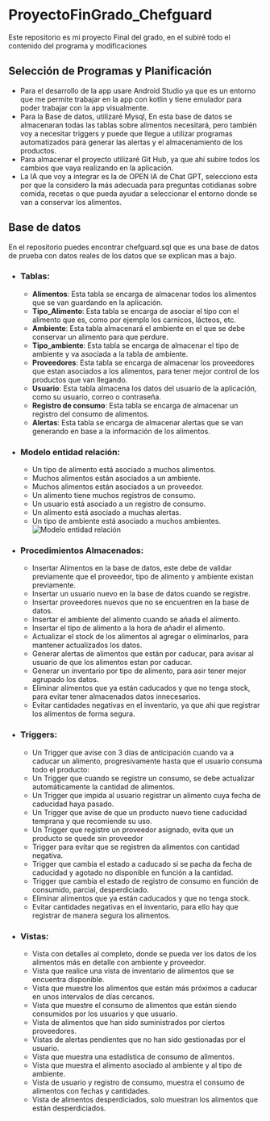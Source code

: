 # ProyectoFinGrado_Chefguard
Este repositorio es mi proyecto Final del grado, en el subiré todo el contenido del programa y modificaciones
## Selección de Programas y Planificación
- Para el desarrollo de la app usare Android Studio ya que es un entorno que me permite trabajar en la app con kotlin y tiene emulador para poder trabajar con la app visualmente.
- Para la Base de datos, utilizaré Mysql, En esta base de datos se almacenaran todas las tablas sobre alimentos necesitará, pero también voy a necesitar triggers y puede que llegue a utilizar programas automatizados para generar las alertas y el almacenamiento de los productos.
- Para almacenar el proyecto utilizaré Git Hub, ya que ahí subire todos los cambios que vaya realizando en la aplicación.
- La IA que voy a integrar es la de OPEN IA de Chat GPT, selecciono esta por que la considero la más adecuada para preguntas cotidianas sobre comida, recetas o que pueda ayudar a seleccionar el entorno donde se van a conservar los alimentos.
## Base de datos
En el repositorio puedes encontrar chefguard.sql que es una base de datos de prueba con datos reales de los datos que se explican mas a bajo.
- ### Tablas:
    - **Alimentos**: Esta tabla se encarga de almacenar todos los alimentos que se van guardando en la aplicación.
    - **Tipo_Alimento**: Esta tabla se encarga de asociar el tipo con el alimento que es, como por ejemplo los carnicos, lácteos, etc.
    - **Ambiente**: Esta tabla almacenará el ambiente en el que se debe conservar un alimento para que perdure.
    - **Tipo_ambiente**: Esta tabla se encarga de almacenar el tipo de ambiente y va asociada a la tabla de ambiente.
    - **Proveedores**: Esta tabla se encarga de almacenar los proveedores que estan asociados a los alimentos, para tener mejor control de los productos que van llegando.
    - **Usuario**: Esta tabla almacena los datos del usuario de la aplicación, como su usuario, correo o contraseña.
    - **Registro de consumo**: Esta tabla se encarga de almacenar un registro del consumo de alimentos.
    - **Alertas**: Esta tabla se encarga de almacenar alertas que se van generando en base a la información de los alimentos.
- ### Modelo entidad relación:
    - Un tipo de alimento está asociado a muchos alimentos. 
    - Muchos alimentos están asociados a un ambiente.
    - Muchos alimentos están asociados a un proveedor.
    - Un alimento tiene muchos registros de consumo.
    - Un usuario está asociado a un registro de consumo.
    - Un alimento está asociado a muchas alertas.
    - Un tipo de ambiente está asociado a muchos ambientes.
   ![Modelo entidad relación](/imagenes/Relación%20Base%20de%20datos.png) 
- ### Procedimientos Almacenados:
    - Insertar Alimentos en la base de datos, este debe de validar previamente que el proveedor, tipo de alimento y ambiente existan previamente.
    - Insertar un usuario nuevo en la base de datos cuando se registre.
    - Insertar proveedores nuevos que no se encuentren en la base de datos.
    - Insertar el ambiente del alimento cuando se añada el alimento.
    - Insertar el tipo de alimento a la hora de añadir el alimento.
    - Actualizar el stock de los alimentos al agregar o eliminarlos, para mantener actualizados los datos.
    - Generar alertas de alimentos que están por caducar, para avisar al usuario de que los alimentos estan por caducar.
    - Generar un inventario por tipo de alimento, para asir tener mejor agrupado los datos.
    - Eliminar alimentos que ya están caducados y que no tenga stock, para evitar tener almacenados datos innecesarios.
    - Evitar cantidades negativas en el inventario, ya que ahi que registrar los alimentos de forma segura. 
- ### Triggers:
    - Un Trigger que avise con 3 días de anticipación cuando va a caducar un alimento, progresivamente hasta que el usuario consuma todo el producto:
    - Un Trigger que cuando se registre un consumo, se debe actualizar automáticamente la cantidad de alimentos.
    - Un Trigger que impida al usuario registrar un alimento cuya fecha de caducidad haya pasado.
    - Un Trigger que avise de que un producto nuevo tiene caducidad temprana y que recomiende su uso.
    - Un Trigger que registre un proveedor asignado, evita que un producto se quede sin proveedor
    - Trigger para evitar que se registren da alimentos con cantidad negativa.
    - Trigger que cambia el estado a caducado si se pacha da fecha de caducidad y agotado no disponible en función a la cantidad.
    - Trigger que cambia el estado de registro de consumo en función de consumido, parcial, desperdiciado.
    - Eliminar alimentos que ya están caducados y que no tenga stock.
    - Evitar cantidades negativas en el inventario, para ello hay que registrar de manera segura los alimentos. 
- ### Vistas:
    - Vista con detalles al completo, donde se pueda ver los datos de los alimentos más en detalle con ambiente y proveedor. 
    - Vista que realice una vista de inventario de alimentos que se encuentra disponible.
    - Vista que muestre los alimentos que están más próximos a caducar en unos intervalos de días cercanos.
    - Vista que muestre el consumo de alimentos que están siendo consumidos por los usuarios y que usuario.
    - Vista de alimentos que han sido suministrados por ciertos proveedores.
    - Vistas de alertas pendientes que no han sido gestionadas por el usuario. 
    - Vista que muestra una estadística de consumo de alimentos.
    - Vista que muestra el alimento asociado al ambiente y al tipo de ambiente.
    - Vista de usuario y registro de consumo, muestra el consumo de alimentos con fechas y cantidades.
    - Vista de alimentos desperdiciados, solo muestran los alimentos que están desperdiciados.
